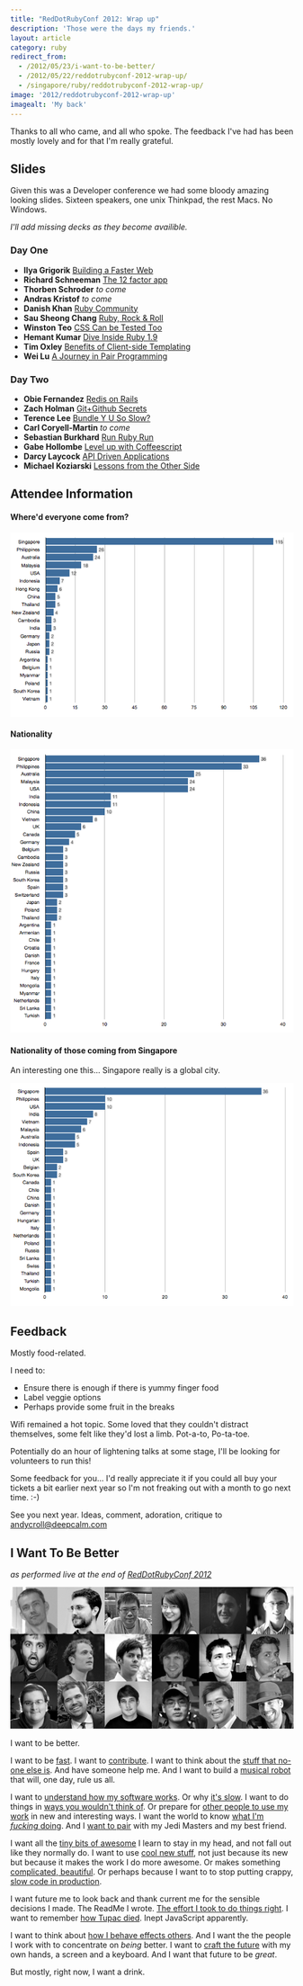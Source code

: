 ```yaml
---
title: "RedDotRubyConf 2012: Wrap up"
description: 'Those were the days my friends.'
layout: article
category: ruby
redirect_from:
  - /2012/05/23/i-want-to-be-better/
  - /2012/05/22/reddotrubyconf-2012-wrap-up/
  - /singapore/ruby/reddotrubyconf-2012-wrap-up/
image: '2012/reddotrubyconf-2012-wrap-up'
imagealt: 'My back'
---
```


Thanks to all who came, and all who spoke. The feedback I've had has been mostly lovely and for that I'm really grateful.

## Slides

Given this was a Developer conference we had some bloody amazing looking slides.
Sixteen speakers, one unix Thinkpad, the rest Macs. No Windows.

_I'll add missing decks as they become availible._

### Day One

* **Ilya Grigorik** [Building a Faster Web](http://www.igvita.com/slides/2012/reddot-building-faster-web/)
* **Richard Schneeman** [The 12 factor app](https://speakerdeck.com/u/schneems/p/12-factor-app-red-dot-ruby-conf)
* **Thorben Schroder** _to come_
* **Andras Kristof** _to come_
* **Danish Khan** [Ruby Community](https://speakerdeck.com/u/danishkhan/p/ruby-community)
* **Sau Sheong Chang** [Ruby, Rock & Roll](http://www.slideshare.net/sausheong/ruby-rock-roll)
* **Winston Teo** [CSS Can be Tested Too](https://speakerdeck.com/u/winston/p/wah-lau-css-can-be-tested-too)
* **Hemant Kumar** [Dive Inside Ruby 1.9](http://hemant-rdrc2012.herokuapp.com/)
* **Tim Oxley** [Benefits of Client-side Templating](http://www.slideshare.net/timoxley/benefits-of-clientside-templating-for-red-dot-ruby)
* **Wei Lu** [A Journey in Pair Programming](http://weilu.github.com/reddot2012/)

### Day Two

* **Obie Fernandez** [Redis on Rails](http://blog.obiefernandez.com/content/2012/05/redis-on-rails-reddotrubyconf-2012.html)
* **Zach Holman** [Git+Github Secrets](http://zachholman.com/talk/git-github-secrets)
* **Terence Lee** [Bundle Y U So Slow?](http://bundle-y-u-so-slow-rdrc2012.herokuapp.com)
* **Carl Coryell-Martin** _to come_
* **Sebastian Burkhard** [Run Ruby Run](http://hasclass.com/post/23470271622/slides-from-my-talk-at-reddotrubyconf-2012)
* **Gabe Hollombe** [Level up with Coffeescript](http://avantbard.com/talks/rdrc12/)
* **Darcy Laycock** [API Driven Applications](http://blog.ninjahideout.com/posts/api-driven-applications-with-rails)
* **Michael Koziarski** [Lessons from the Other Side](https://speakerdeck.com/u/nzkoz/p/lessons-from-the-other-side-effectively-contributing-to-open-source)

## Attendee Information

#### Where'd everyone come from?

![Attendee Origins](/images/2012/rdrc-2012-origin.png)

#### Nationality

![Attendee Nationality](/images/2012/rdrc-2012-nationality.png)

#### Nationality of those coming from Singapore

An interesting one this... Singapore really is a global city.

![Attendee Nationality](/images/2012/rdrc-2012-nationality-singapore.png)

## Feedback

Mostly food-related.

I need to:

* Ensure there is enough if there is yummy finger food
* Label veggie options
* Perhaps provide some fruit in the breaks

Wifi remained a hot topic. Some loved that they couldn't distract themselves, some felt like they'd lost a limb. Pot-a-to, Po-ta-toe.

Potentially do an hour of lightening talks at some stage, I'll be looking for volunteers to run this!

Some feedback for you... I'd really appreciate it if you could all buy your tickets a bit earlier next year so I'm not freaking out with a month to go next time. :-)

See you next year. Ideas, comment, adoration, critique to [andycroll@deepcalm.com](mailto:anycroll@deepcalm.com)

## I Want To Be Better

_as performed live at the end of [RedDotRubyConf 2012](http://reddotrubyconf.com)_

![Speakers](/images/2012/rdrc-2012-speakers.png)

I want to be better.

I want to be [fast](http://twitter.com/igrigorik).
I want to [contribute](http://twitter.com/nzkoz).
I want to think about the [stuff that no-one else is](http://twitter.com/winstonyw). And have someone help me.
And I want to build a [musical robot](http://twitter.com/sausheong) that will, one day, rule us all.

I want to [understand how my software works](http://twitter.com/gnufied). Or why [it's slow](http://twitter.com/hone02).
I want to do things in [ways you wouldn't think of](http://twitter.com/hasclass). Or prepare for [other people to use my work](http://twitter.com/sutto) in new and interesting ways.
I want the world to know [what I'm *fucking* doing](http://twitter.com/walski).
And I [want to pair](http://twitter.com/luweidewei) with my Jedi Masters and my best friend.

I want all the [tiny bits of awesome](http://twitter.com/holman) I learn to stay in my head, and not fall out like they normally do.
I want to use [cool new stuff](http://twitter.com/obie), not just because its new but because it makes the work I do more awesome. Or makes something [complicated, beautiful](http://twitter.com/gabehollombe). Or perhaps because I want to to stop putting crappy, [slow code in production](http://twitter.com/akomba).

I want future me to look back and thank current me for the sensible decisions I made. The ReadMe I wrote. [The effort I took to do things right](http://twitter.com/schneems).
I want to remember [how Tupac died](http://twitter.com/secoif). Inept JavaScript apparently.

I want to think about [how I behave effects others](http://twitter.com/danishkhan). And I want the the people I work with to concentrate on _being_ better.
I want to [craft the future](http://twitter.com/carlcoryell) with my own hands, a screen and a keyboard. And I want that future to be _great_.

But mostly, right now, I want a drink.
